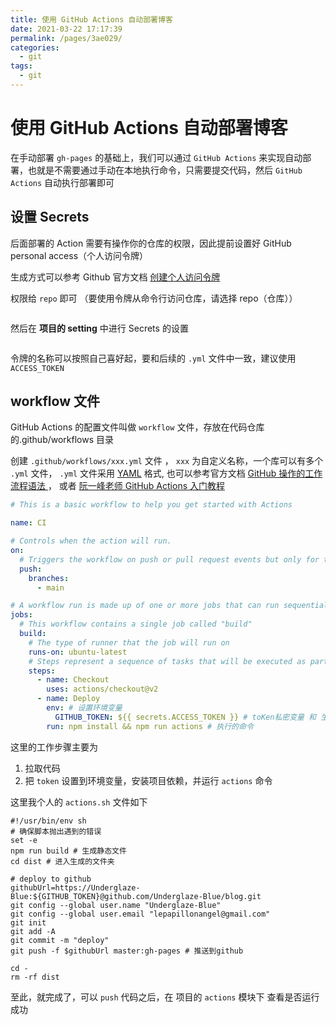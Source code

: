 ```yaml
---
title: 使用 GitHub Actions 自动部署博客
date: 2021-03-22 17:17:39
permalink: /pages/3ae029/
categories:
  - git
tags:
  - git
---
```

# 使用 GitHub Actions 自动部署博客 

在手动部署 `gh-pages` 的基础上，我们可以通过 `GitHub Actions` 来实现自动部署，也就是不需要通过手动在本地执行命令，只需要提交代码，然后 `GitHub Actions` 自动执行部署即可

## 设置 Secrets

后面部署的 Action 需要有操作你的仓库的权限，因此提前设置好 GitHub personal access（个人访问令牌）

生成方式可以参考 Github 官方文档 [创建个人访问令牌](https://docs.github.com/cn/github/authenticating-to-github/creating-a-personal-access-token)

权限给 `repo` 即可 （要使用令牌从命令行访问仓库，请选择 repo（仓库））

<img  :src="$withBase('/assets/actions-repo.png')" />

然后在 **项目的 setting** 中进行 Secrets 的设置

<img  :src="$withBase('/assets/secrets.png')" />

令牌的名称可以按照自己喜好起，要和后续的 `.yml` 文件中一致，建议使用 `ACCESS_TOKEN`

## workflow 文件

GitHub Actions 的配置文件叫做 `workflow` 文件，存放在代码仓库的.github/workflows 目录

创建 `.github/workflows/xxx.yml` 文件 ， `xxx` 为自定义名称，一个库可以有多个 `.yml` 文件， `.yml` 文件采用 [YAML](https://www.ruanyifeng.com/blog/2016/07/yaml.html) 格式, 也可以参考官方文档 [GitHub 操作的工作流程语法
](https://docs.github.com/cn/actions/reference/workflow-syntax-for-github-actions) ， 或者 [阮一峰老师 GitHub Actions 入门教程](http://www.ruanyifeng.com/blog/2019/09/getting-started-with-github-actions.html)

```yaml
# This is a basic workflow to help you get started with Actions

name: CI

# Controls when the action will run.
on:
  # Triggers the workflow on push or pull request events but only for the main branch
  push:
    branches:
      - main

# A workflow run is made up of one or more jobs that can run sequentially or in parallel
jobs:
  # This workflow contains a single job called "build"
  build:
    # The type of runner that the job will run on
    runs-on: ubuntu-latest
    # Steps represent a sequence of tasks that will be executed as part of the job
    steps:
      - name: Checkout
        uses: actions/checkout@v2
      - name: Deploy
        env: # 设置环境变量
          GITHUB_TOKEN: ${{ secrets.ACCESS_TOKEN }} # toKen私密变量 和 生成 Secrets 令牌的名称一致
        run: npm install && npm run actions # 执行的命令
```

这里的工作步骤主要为
1. 拉取代码
2. 把 `token` 设置到环境变量，安装项目依赖，并运行 `actions` 命令

这里我个人的 `actions.sh` 文件如下

```shell
#!/usr/bin/env sh
# 确保脚本抛出遇到的错误
set -e
npm run build # 生成静态文件
cd dist # 进入生成的文件夹

# deploy to github
githubUrl=https://Underglaze-Blue:${GITHUB_TOKEN}@github.com/Underglaze-Blue/blog.git
git config --global user.name "Underglaze-Blue"
git config --global user.email "lepapillonangel@gmail.com"
git init
git add -A
git commit -m "deploy"
git push -f $githubUrl master:gh-pages # 推送到github

cd -
rm -rf dist
```

至此，就完成了，可以 `push` 代码之后，在 项目的 `actions` 模块下 查看是否运行成功

<img  :src="$withBase('/assets/actions.png')" />
